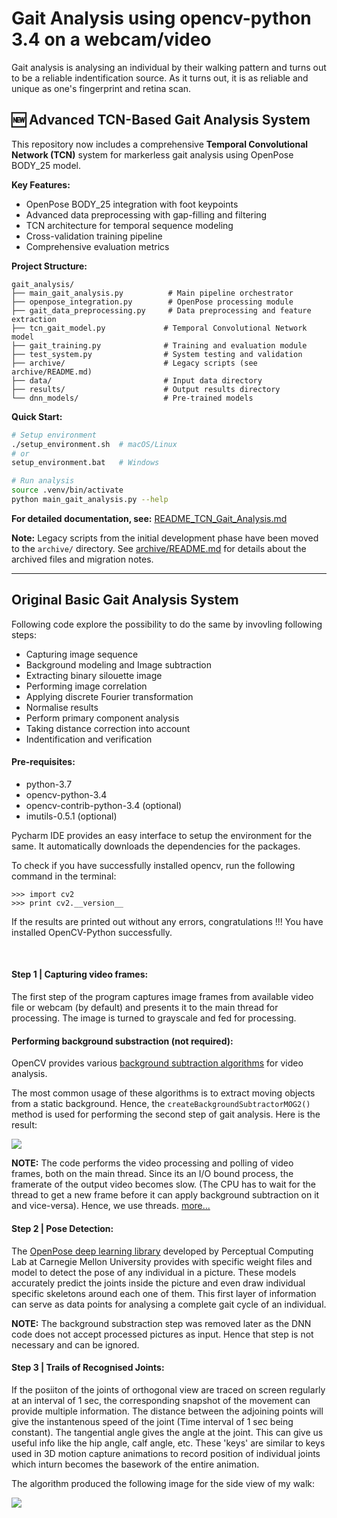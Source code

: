 # Gait Analysis using opencv-python 3.4 on a webcam/video

Gait analysis is analysing an individual by their walking pattern and turns out to be a reliable indentification source.
As it turns out, it is as reliable and unique as one's fingerprint and retina scan.

## 🆕 Advanced TCN-Based Gait Analysis System

This repository now includes a comprehensive **Temporal Convolutional Network (TCN)** system for markerless gait analysis using OpenPose BODY_25 model. 

**Key Features:**
- OpenPose BODY_25 integration with foot keypoints
- Advanced data preprocessing with gap-filling and filtering
- TCN architecture for temporal sequence modeling
- Cross-validation training pipeline
- Comprehensive evaluation metrics

**Project Structure:**
```
gait_analysis/
├── main_gait_analysis.py          # Main pipeline orchestrator
├── openpose_integration.py        # OpenPose processing module
├── gait_data_preprocessing.py     # Data preprocessing and feature extraction
├── tcn_gait_model.py             # Temporal Convolutional Network model
├── gait_training.py              # Training and evaluation module
├── test_system.py                # System testing and validation
├── archive/                      # Legacy scripts (see archive/README.md)
├── data/                         # Input data directory
├── results/                      # Output results directory
└── dnn_models/                   # Pre-trained models
```

**Quick Start:**
```bash
# Setup environment
./setup_environment.sh  # macOS/Linux
# or
setup_environment.bat   # Windows

# Run analysis
source .venv/bin/activate
python main_gait_analysis.py --help
```

**For detailed documentation, see:** [README_TCN_Gait_Analysis.md](README_TCN_Gait_Analysis.md)

**Note:** Legacy scripts from the initial development phase have been moved to the `archive/` directory. See [archive/README.md](archive/README.md) for details about the archived files and migration notes.

---

## Original Basic Gait Analysis System

Following code explore the possibility to do the same by invovling following steps:
- Capturing image sequence
- Background modeling and Image subtraction
- Extracting binary silouette image
- Performing image correlation
- Applying discrete Fourier transformation
- Normalise results
- Perform primary component analysis
- Taking distance correction into account
- Indentification and verification

#### Pre-requisites:
- python-3.7
- opencv-python-3.4
- opencv-contrib-python-3.4 (optional)
- imutils-0.5.1 (optional)

Pycharm IDE provides an easy interface to setup the environment for the same.
It automatically downloads the dependencies for the packages.

To check if you have successfully installed opencv, run the following command in the terminal:
```
>>> import cv2
>>> print cv2.__version__
```
If the results are printed out without any errors, congratulations !!! You have installed OpenCV-Python successfully.

<br>

#### Step 1 | Capturing video frames:
The first step of the program captures image frames from available video file or webcam (by default) and presents it to the main thread for processing.
The image is turned to grayscale and fed for processing.

#### Performing background substraction (not required):
OpenCV provides various [background subtraction algorithms](https://opencv-python-tutroals.readthedocs.io/en/latest/py_tutorials/py_video/py_bg_subtraction/py_bg_subtraction.html#background-subtraction) for video analysis. 

The most common usage of these algorithms is to extract moving objects from a static background.
Hence, the `createBackgroundSubtractorMOG2()` method is used for performing the second step of gait analysis.
Here is the result:

![](https://github.com/sarweshshah/gait_analysis/blob/master/results/background%20subtraction.gif)

**NOTE:** The code performs the video processing and polling of video frames, both on the main thread. Since its an I/O bound process, the framerate of the output video becomes slow. (The CPU has to wait for the thread to get a new frame before it can apply background subtraction on it and vice-versa). Hence, we use threads.
[more...](https://www.pyimagesearch.com/2015/12/21/increasing-webcam-fps-with-python-and-opencv/)

#### Step 2 | Pose Detection:
The [OpenPose deep learning library](https://github.com/CMU-Perceptual-Computing-Lab/openpose) developed by Perceptual Computing Lab at Carnegie Mellon University provides with specific weight files and model to detect the pose of any individual in a picture. These models accurately predict the joints inside the picture and even draw individual specific skeletons around each one of them.
This first layer of information can serve as data points for analysing a complete gait cycle of an individual.

**NOTE:** The background substraction step was removed later as the DNN code does not accept processed pictures as input. Hence that step is not necessary and can be ignored.

#### Step 3 | Trails of Recognised Joints:
If the posiiton of the joints of orthogonal view are traced on screen regularly at an interval of 1 sec, the corresponding snapshot of the movement can provide multiple information.
The distance between the adjoining points will give the instantenous speed of the joint (Time interval of 1 sec being constant).
The tangential angle gives the angle at the joint. This can give us useful info like the hip angle, calf angle, etc.
These 'keys' are similar to keys used in 3D motion capture animations to record position of individual joints which inturn becomes the basework of the entire animation.

The algorithm produced the following image for the side view of my walk:

![](https://github.com/sarweshshah/gait_analysis/blob/master/results/pose%20trail.gif)
